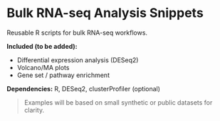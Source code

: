 # Bulk RNA-seq Analysis Snippets

Reusable R scripts for bulk RNA-seq workflows.

**Included (to be added):**
- Differential expression analysis (DESeq2)
- Volcano/MA plots
- Gene set / pathway enrichment

**Dependencies:** R, DESeq2, clusterProfiler (optional)

> Examples will be based on small synthetic or public datasets for clarity.
